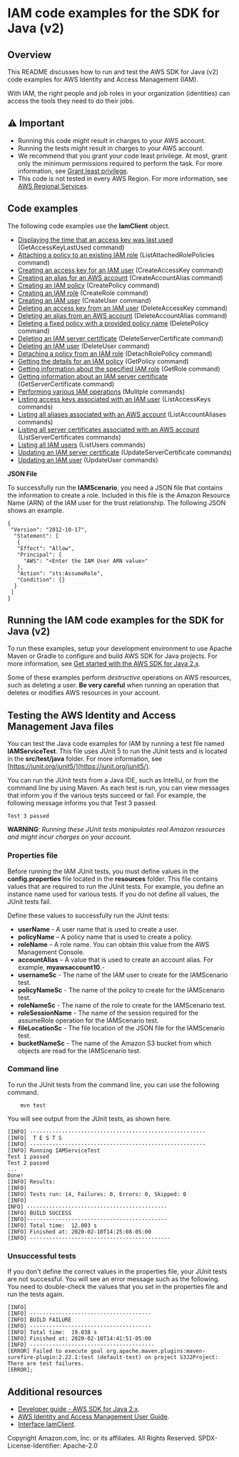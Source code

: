 # IAM code examples for the SDK for Java (v2)

## Overview
This README discusses how to run and test the AWS SDK for Java (v2) code examples for AWS Identity and Access Management (IAM).

With IAM, the right people and job roles in your organization (identities) can access the tools they need to do their jobs.

## ⚠️ Important
* Running this code might result in charges to your AWS account. 
* Running the tests might result in charges to your AWS account.
*  We recommend that you grant your code least privilege. At most, grant only the minimum permissions required to perform the task. For more information, see [Grant least privilege](https://docs.aws.amazon.com/IAM/latest/UserGuide/best-practices.html#grant-least-privilege). 
* This code is not tested in every AWS Region. For more information, see [AWS Regional Services](https://aws.amazon.com/about-aws/global-infrastructure/regional-product-services).

## Code examples
The following code examples use the **IamClient** object. 

- [Displaying the time that an access key was last used](https://github.com/awsdocs/aws-doc-sdk-examples/tree/main/javav2/example_code/iam/src/main/java/com/example/iam/AccessKeyLastUsed.java) (GetAccessKeyLastUsed command)
- [Attaching a policy to an existing IAM role](https://github.com/awsdocs/aws-doc-sdk-examples/tree/main/javav2/example_code/iam/src/main/java/com/example/iam/AttachRolePolicy.java) (ListAttachedRolePolicies command)
- [Creating an access key for an IAM user](https://github.com/awsdocs/aws-doc-sdk-examples/tree/main/javav2/example_code/iam/src/main/java/com/example/iam/CreateAccessKey.java) (CreateAccessKey command)
- [Creating an alias for an AWS account](https://github.com/awsdocs/aws-doc-sdk-examples/tree/main/javav2/example_code/iam/src/main/java/com/example/iam/CreateAccountAlias.java) (CreateAccountAlias command)
- [Creating an IAM policy](https://github.com/awsdocs/aws-doc-sdk-examples/tree/main/javav2/example_code/iam/src/main/java/com/example/iam/CreatePolicy.java) (CreatePolicy command)
- [Creating an IAM role](https://github.com/awsdocs/aws-doc-sdk-examples/tree/main/javav2/example_code/iam/src/main/java/com/example/iam/CreateRole.java) (CreateRole command)
- [Creating an IAM user](https://github.com/awsdocs/aws-doc-sdk-examples/tree/main/javav2/example_code/iam/src/main/java/com/example/iam/CreateUser.java) (CreateUser command)
- [Deleting an access key from an IAM user](https://github.com/awsdocs/aws-doc-sdk-examples/tree/main/javav2/example_code/iam/src/main/java/com/example/iam/DeleteAccessKey.java) (DeleteAccessKey command)
- [Deleting an alias from an AWS account](https://github.com/awsdocs/aws-doc-sdk-examples/tree/main/javav2/example_code/iam/src/main/java/com/example/iam/DeleteAccountAlias.java) (DeleteAccountAlias command)
- [Deleting a fixed policy with a provided policy name](https://github.com/awsdocs/aws-doc-sdk-examples/tree/main/javav2/example_code/iam/src/main/java/com/example/iam/DeletePolicy.java) (DeletePolicy command)
- [Deleting an IAM server certificate](https://github.com/awsdocs/aws-doc-sdk-examples/tree/main/javav2/example_code/iam/src/main/java/com/example/iam/DeleteServerCertificate.java) (DeleteServerCertificate command)
- [Deleting an IAM user](https://github.com/awsdocs/aws-doc-sdk-examples/tree/main/javav2/example_code/iam/src/main/java/com/example/iam/DeleteUser.java) (DeleteUser command)
- [Detaching a policy from an IAM role](https://github.com/awsdocs/aws-doc-sdk-examples/tree/main/javav2/example_code/iam/src/main/java/com/example/iam/DetachRolePolicy.java) (DetachRolePolicy command)
- [Getting the details for an IAM policy](https://github.com/awsdocs/aws-doc-sdk-examples/tree/main/javav2/example_code/iam/src/main/java/com/example/iam/GetPolicy.java) (GetPolicy command)
- [Getting information about the specified IAM role](https://github.com/awsdocs/aws-doc-sdk-examples/tree/main/javav2/example_code/iam/src/main/java/com/example/iam/GetRole.java) (GetRole command)
- [Getting information about an IAM server certificate](https://github.com/awsdocs/aws-doc-sdk-examples/tree/main/javav2/example_code/iam/src/main/java/com/example/iam/GetServerCertificate.java) (GetServerCertificate command)
- [Performing various IAM operations](https://github.com/awsdocs/aws-doc-sdk-examples/tree/main/javav2/example_code/iam/src/main/java/com/example/iam/IAMScenario.java) (Mulitple commands)
- [Listing access keys associated with an IAM user](https://github.com/awsdocs/aws-doc-sdk-examples/tree/main/javav2/example_code/iam/src/main/java/com/example/iam/ListAccessKeys.java) (ListAccessKeys commands)
- [Listing all aliases associated with an AWS account](https://github.com/awsdocs/aws-doc-sdk-examples/tree/main/javav2/example_code/iam/src/main/java/com/example/iam/ListAccountAliases.java) (ListAccountAliases commands)
- [Listing all server certificates associated with an AWS account](https://github.com/awsdocs/aws-doc-sdk-examples/tree/main/javav2/example_code/iam/src/main/java/com/example/iam/ListServerCertificates.java) (ListServerCertificates commands)
- [Listing all IAM users](https://github.com/awsdocs/aws-doc-sdk-examples/tree/main/javav2/example_code/iam/src/main/java/com/example/iam/ListUsers.java) (ListUsers commands)
- [Updating an IAM server certificate](https://github.com/awsdocs/aws-doc-sdk-examples/tree/main/javav2/example_code/iam/src/main/java/com/example/iam/UpdateServerCertificate.java) (UpdateServerCertificate commands)
- [Updating an IAM user](https://github.com/awsdocs/aws-doc-sdk-examples/tree/main/javav2/example_code/iam/src/main/java/com/example/iam/UpdateUser.java) (UpdateUser commands)
               
**JSON File**

To successfully run the **IAMScenario**, you need a JSON file that contains the information to create a role. Included in this file is the Amazon Resource Name (ARN) of the IAM user for the trust relationship. The following JSON shows an example. 

    {
     "Version": "2012-10-17",
      "Statement": [
       {
       "Effect": "Allow",
       "Principal": {
         "AWS": "<Enter the IAM User ARN value>"
       },
       "Action": "sts:AssumeRole",
       "Condition": {}
      }
     ]
    }
    
## Running the IAM code examples for the SDK for Java (v2)   

To run these examples, setup your development environment to use Apache Maven or Gradle to configure and build AWS SDK for Java projects. For more information, 
see [Get started with the AWS SDK for Java 2.x](https://docs.aws.amazon.com/sdk-for-java/latest/developer-guide/get-started.html). 

Some of these examples perform *destructive* operations on AWS resources, such as deleting a user. **Be very careful** when running an operation that deletes or modifies AWS resources in your account.

 ## Testing the AWS Identity and Access Management Java files

You can test the Java code examples for IAM by running a test file named **IAMServiceTest**. This file uses JUnit 5 to run the JUnit tests and is located in the **src/test/java** folder. For more information, see [https://junit.org/junit5/](https://junit.org/junit5/).

You can run the JUnit tests from a Java IDE, such as IntelliJ, or from the command line by using Maven. As each test is run, you can view messages that inform you if the various tests succeed or fail. For example, the following message informs you that Test 3 passed.

	Test 3 passed

**WARNING**: _Running these JUnit tests manipulates real Amazon resources and might incur charges on your account._

 ### Properties file
Before running the IAM JUnit tests, you must define values in the **config.properties** file located in the **resources** folder. This file contains values that are required to run the JUnit tests. For example, you define an instance name used for various tests. If you do not define all values, the JUnit tests fail.

Define these values to successfully run the JUnit tests:

- **userName** - A user name that is used to create a user.  
- **policyName** – A policy name that is used to create a policy.
- **roleName** – A role name. You can obtain this value from the AWS Management Console.
- **accountAlias** – A value that is used to create an account alias. For example, **myawsaccount10**.-
- **usernameSc** -  The name of the IAM user to create for the IAMScenario test.
- **policyNameSc** - The name of the policy to create for the IAMScenario test.
- **roleNameSc** - The name of the role to create for the IAMScenario test.
- **roleSessionName** - The name of the session required for the assumeRole operation for the IAMScenario test.
- **fileLocationSc** - The file location of the JSON file for the IAMScenario test. 
- **bucketNameSc** - The name of the Amazon S3 bucket from which objects are read for the IAMScenario test.

### Command line
To run the JUnit tests from the command line, you can use the following command.

		mvn test

You will see output from the JUnit tests, as shown here.

	[INFO] -------------------------------------------------------
	[INFO]  T E S T S
	[INFO] -------------------------------------------------------
	[INFO] Running IAMServiceTest
	Test 1 passed
	Test 2 passed
	...
	Done!
	[INFO] Results:
	[INFO]
	[INFO] Tests run: 14, Failures: 0, Errors: 0, Skipped: 0
	[INFO]
	INFO] --------------------------------------------
	[INFO] BUILD SUCCESS
	[INFO]--------------------------------------------
	[INFO] Total time:  12.003 s
	[INFO] Finished at: 2020-02-10T14:25:08-05:00
	[INFO] --------------------------------------------

### Unsuccessful tests

If you don't define the correct values in the properties file, your JUnit tests are not successful. You will see an error message such as the following. You need to double-check the values that you set in the properties file and run the tests again.

	[INFO]
	[INFO] --------------------------------------
	[INFO] BUILD FAILURE
	[INFO] --------------------------------------
	[INFO] Total time:  19.038 s
	[INFO] Finished at: 2020-02-10T14:41:51-05:00
	[INFO] ---------------------------------------
	[ERROR] Failed to execute goal org.apache.maven.plugins:maven-surefire-plugin:2.22.1:test (default-test) on project S3J2Project:  There are test failures.
	[ERROR];

## Additional resources
* [Developer guide - AWS SDK for Java 2.x](https://docs.aws.amazon.com/sdk-for-java/latest/developer-guide/get-started.html).
* [AWS Identity and Access Management User Guide](https://docs.aws.amazon.com/IAM/latest/UserGuide/introduction.html).
* [Interface IamClient](https://sdk.amazonaws.com/java/api/latest/software/amazon/awssdk/services/iam/IamClient.html).

Copyright Amazon.com, Inc. or its affiliates. All Rights Reserved. SPDX-License-Identifier: Apache-2.0
